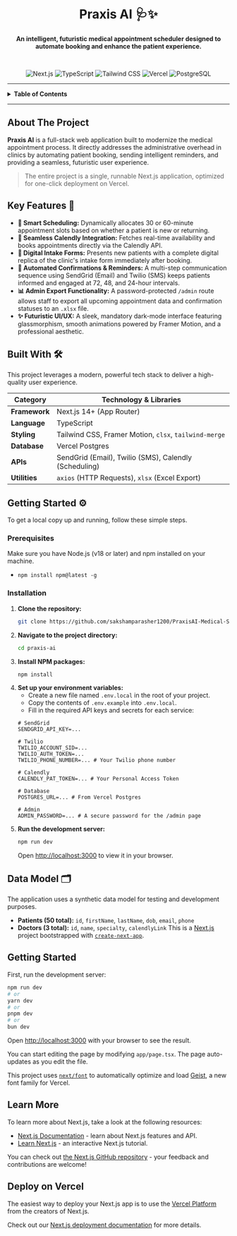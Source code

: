 <div align="center">
  <h1>Praxis AI 🩺✨</h1>
  <p><strong>An intelligent, futuristic medical appointment scheduler designed to automate booking and enhance the patient experience.</strong></p>
  <br/>
</div>

<div align="center">

![Next.js](https://img.shields.io/badge/Next.js-000000?style=for-the-badge&logo=nextdotjs&logoColor=white)
![TypeScript](https://img.shields.io/badge/TypeScript-3178C6?style=for-the-badge&logo=typescript&logoColor=white)
![Tailwind CSS](https://img.shields.io/badge/Tailwind_CSS-38B2AC?style=for-the-badge&logo=tailwind-css&logoColor=white)
![Vercel](https://img.shields.io/badge/Vercel-000000?style=for-the-badge&logo=vercel&logoColor=white)
![PostgreSQL](https://img.shields.io/badge/PostgreSQL-4169E1?style=for-the-badge&logo=postgresql&logoColor=white)

</div>

---

<details>
  <summary><strong>Table of Contents</strong></summary>
  <ol>
    <li><a href="#about-the-project">About The Project</a></li>
    <li><a href="#key-features">Key Features</a></li>
    <li><a href="#built-with">Built With</a></li>
    <li><a href="#getting-started">Getting Started</a></li>
    <li><a href="#data-model">Data Model</a></li>
  </ol>
</details>

---

## About The Project

**Praxis AI** is a full-stack web application built to modernize the medical appointment process. It directly addresses the administrative overhead in clinics by automating patient booking, sending intelligent reminders, and providing a seamless, futuristic user experience.

> The entire project is a single, runnable Next.js application, optimized for one-click deployment on Vercel.

## Key Features 🚀

* **🧠 Smart Scheduling:** Dynamically allocates 30 or 60-minute appointment slots based on whether a patient is new or returning.
* **📅 Seamless Calendly Integration:** Fetches real-time availability and books appointments directly via the Calendly API.
* **📝 Digital Intake Forms:** Presents new patients with a complete digital replica of the clinic's intake form immediately after booking.
* **📲 Automated Confirmations & Reminders:** A multi-step communication sequence using SendGrid (Email) and Twilio (SMS) keeps patients informed and engaged at 72, 48, and 24-hour intervals.
* **📊 Admin Export Functionality:** A password-protected `/admin` route allows staff to export all upcoming appointment data and confirmation statuses to an `.xlsx` file.
* **✨ Futuristic UI/UX:** A sleek, mandatory dark-mode interface featuring glassmorphism, smooth animations powered by Framer Motion, and a professional aesthetic.

## Built With 🛠️

This project leverages a modern, powerful tech stack to deliver a high-quality user experience.

| Category      | Technology & Libraries                                     |
|---------------|------------------------------------------------------------|
| **Framework** | Next.js 14+ (App Router)                                   |
| **Language** | TypeScript                                                 |
| **Styling** | Tailwind CSS, Framer Motion, `clsx`, `tailwind-merge`      |
| **Database** | Vercel Postgres                                            |
| **APIs** | SendGrid (Email), Twilio (SMS), Calendly (Scheduling)      |
| **Utilities** | `axios` (HTTP Requests), `xlsx` (Excel Export)             |

## Getting Started ⚙️

To get a local copy up and running, follow these simple steps.

### Prerequisites

Make sure you have Node.js (v18 or later) and npm installed on your machine.
* `npm install npm@latest -g`

### Installation

1.  **Clone the repository:**
    ```sh
    git clone https://github.com/sakshamparasher1200/PraxisAI-Medical-Scheduling-Agent.git
    ```
2.  **Navigate to the project directory:**
    ```sh
    cd praxis-ai
    ```
3.  **Install NPM packages:**
    ```sh
    npm install
    ```
4.  **Set up your environment variables:**
    * Create a new file named `.env.local` in the root of your project.
    * Copy the contents of `.env.example` into `.env.local`.
    * Fill in the required API keys and secrets for each service:
    ```env
    # SendGrid
    SENDGRID_API_KEY=...

    # Twilio
    TWILIO_ACCOUNT_SID=...
    TWILIO_AUTH_TOKEN=...
    TWILIO_PHONE_NUMBER=... # Your Twilio phone number

    # Calendly
    CALENDLY_PAT_TOKEN=... # Your Personal Access Token

    # Database
    POSTGRES_URL=... # From Vercel Postgres

    # Admin
    ADMIN_PASSWORD=... # A secure password for the /admin page
    ```
5.  **Run the development server:**
    ```sh
    npm run dev
    ```
    Open [http://localhost:3000](http://localhost:3000) to view it in your browser.

## Data Model 🗂️

The application uses a synthetic data model for testing and development purposes.

* **Patients (50 total):** `id`, `firstName`, `lastName`, `dob`, `email`, `phone`
* **Doctors (3 total):** `id`, `name`, `specialty`, `calendlyLink`
This is a [Next.js](https://nextjs.org) project bootstrapped with [`create-next-app`](https://nextjs.org/docs/app/api-reference/cli/create-next-app).

## Getting Started

First, run the development server:

```bash
npm run dev
# or
yarn dev
# or
pnpm dev
# or
bun dev
```

Open [http://localhost:3000](http://localhost:3000) with your browser to see the result.

You can start editing the page by modifying `app/page.tsx`. The page auto-updates as you edit the file.

This project uses [`next/font`](https://nextjs.org/docs/app/building-your-application/optimizing/fonts) to automatically optimize and load [Geist](https://vercel.com/font), a new font family for Vercel.

## Learn More

To learn more about Next.js, take a look at the following resources:

- [Next.js Documentation](https://nextjs.org/docs) - learn about Next.js features and API.
- [Learn Next.js](https://nextjs.org/learn) - an interactive Next.js tutorial.

You can check out [the Next.js GitHub repository](https://github.com/vercel/next.js) - your feedback and contributions are welcome!

## Deploy on Vercel

The easiest way to deploy your Next.js app is to use the [Vercel Platform](https://vercel.com/new?utm_medium=default-template&filter=next.js&utm_source=create-next-app&utm_campaign=create-next-app-readme) from the creators of Next.js.

Check out our [Next.js deployment documentation](https://nextjs.org/docs/app/building-your-application/deploying) for more details.
